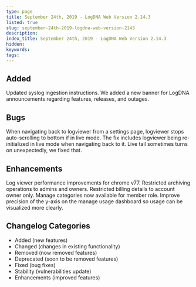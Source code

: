```yaml
---
type: page
title: September 24th, 2019 - LogDNA Web Version 2.14.3
listed: true
slug: september-24th-2019-logdna-web-version-2143
description: 
index_title: September 24th, 2019 - LogDNA Web Version 2.14.3
hidden: 
keywords: 
tags: 
---
```





## Added

Updated syslog ingestion instructions.
We added a new banner for LogDNA announcements regarding features, releases, and outages.


##  Bugs

When navigating back to logviewer from a settings page, logviewer stops auto-scrolling to bottom if in live mode. The fix includes logviewer being re-initialized in live mode when navigating back to it.
Live tail sometimes turns on unexpectedly, we fixed that.


## Enhancements

Log viewer performance improvements for chrome v77.
Restricted archiving operations to admins and owners.
Restricted billing details to account owner only.
Manage categories now available for member role.
Improve precision of the y-axis on the manage usage dashboard so usage can be visualized more clearly.


## Changelog Categories
* Added (new features)
* Changed (changes in existing functionality)
* Removed (now removed features)
* Deprecated (soon to be removed features)
* Fixed (bug fixes)
* Stability (vulnerabilities update)
* Enhancements (improved features)


